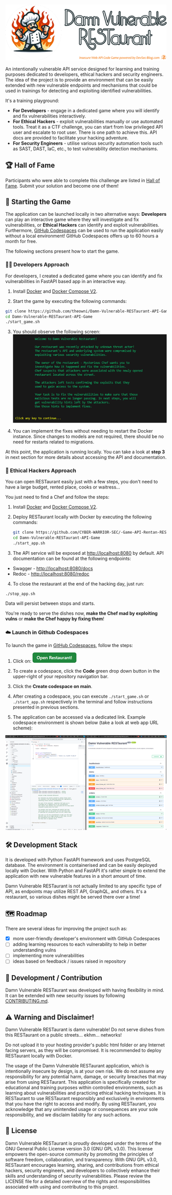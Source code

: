 
![Damn Vulnerable RESTaurant Logo](app/static/img/mad-chef-circle-text.png)

An intentionally vulnerable API service designed for learning and training purposes dedicated to developers, ethical hackers and security engineers. The idea of the project is to provide an environment that can be easily extended with new vulnerable endpoints and mechanisms that could be used in trainings for detecting and exploiting identified vulnerabilities.

It's a training playground: 

* **For Developers** - engage in a dedicated game where you will identify and fix vulnerabilities interactively. 
* **For Ethical Hackers** - exploit vulnerabilities manually or use automated tools. Treat it as a CTF challenge, you can start from low privileged API user and escalate to root user. There is one path to achieve this. API docs are provided to facilitate your hacking adventure.
* **For Security Engineers** - utilise various security automation tools such as SAST, DAST, IaC, etc., to test vulnerability detection mechanisms.

## 🏆 Hall of Fame
Participants who were able to complete this challenge are listed in [Hall of Fame](HALL_OF_FAME.md). Submit your solution and become one of them!

## 🚀 Starting the Game

The application can be launched locally in two alternative ways: **Developers** can play an interactive game where they will investigate and fix vulnerabilities, or **Ethical Hackers** can identify and exploit vulnerabilities. Furthermore, [GitHub Codespaces](https://github.com/features/codespaces) can be used to run the application easily without a local environment! GitHub Codespaces offers up to 60 hours a month for free.

The following sections present how to start the game.

### 👨‍💻 Developers Approach

For developers, I created a dedicated game where you can identify and fix vulnerabilities in FastAPI based app in an interactive way.

1. Install [Docker](https://www.docker.com/get-started/) and [Docker Compose V2](https://docs.docker.com/compose/install/).

2. Start the game by executing the following commands:
```sh
git clone https://github.com/theowni/Damn-Vulnerable-RESTaurant-API-Game.git
cd Damn-Vulnerable-RESTaurant-API-Game
./start_game.sh
```
3. You should observe the following screen:
![The Game Entry Screen](app/static/img/game-screenshot.png)

4. You can implement the fixes without needing to restart the Docker instance. Since changes to models are not required, there should be no need for restarts related to migrations.

At this point, the application is running locally. You can take a look at **step 3** in next section for more details about accessing the API and documentation.

### 👾 Ethical Hackers Approach

You can open RESTaurant easily just with a few steps, you don't need to have a large budget, rented place, cooks or waitress...

You just need to find a Chef and follow the steps:

1. Install [Docker](https://www.docker.com/get-started/) and [Docker Compose V2](https://docs.docker.com/compose/install/).

2. Deploy RESTaurant locally with Docker by executing the following commands:

    ```sh
    git clone https://github.com/CYBER-WARRIOR-SEC/-Game-API-Rentan-RESTaurant-Sialan
    cd Damn-Vulnerable-RESTaurant-API-Game
    ./start_app.sh
    ```

3. The API service will be exposed at [http://localhost:8080](http://localhost:8080) by default. API documentation can be found at the following endpoints:
 * Swagger - [http://localhost:8080/docs](http://localhost:8080/docs)
 * Redoc - [http://localhost:8080/redoc](http://localhost:8080/redoc)

4. To close the restaurant at the end of the hacking day, just run:
```
./stop_app.sh
```
Data will persist between stops and starts.

You're ready to serve the dishes now, **make the Chef mad by exploiting vulns** or **make the Chef happy by fixing them**!

### ☁️ Launch in Github Codespaces

To launch the game in [GitHub Codespaces](https://github.com/features/codespaces), follow the steps:
1. Click on:
[![Damn Vulnerable RESTaurant Logo](images/codespace-open-button.png)](https://github.com/new?template_owner=theowni&template_name=Damn-Vulnerable-RESTaurant-API-Game&owner=%40me&name=Damn-Vulnerable-RESTaurant-API-Game&description=My+clone+of+Damn+Vulnerable+RESTaurant+API+Game&visibility=public)

2. To create a codespace, click the **Code** green drop down button in the upper-right of your repository navigation bar.
3. Click the **Create codespace on main**.
4. After creating a codespace, you can execute `./start_game.sh` or `./start_app.sh` respectively in the terminal and follow instructions presented in previous sections.
5. The application can be accessed via a dedicated link. Example codespace environment is shown below (take a look at web app URL scheme): 

![Damn Vulnerable RESTaurant Logo](images/codespace-screenshot-2.png)

## 🛠️ Development Stack

It is developed with Python FastAPI framework and uses PostgreSQL database. The environment is containerised and can be easily deployed locally with Docker. With Python and FastAPI it's rather simple to extend the application with new vulnerable features in a short amount of time.

Damn Vulnerable RESTaurant is not actually limited to any specific type of API, as endpoints may utilize REST API, GraphQL, and others. It's a restaurant, so various dishes might be served there over a time!

## 🗺️ Roadmap

There are several ideas for improving the project such as:

- [x] more user-friendly developer's environment with GitHub Codespaces
- [ ] adding learning resources to each vulnerability to help in better understanding vulns
- [ ] implementing more vulnerabilities
- [ ] ideas based on feedback / issues raised in repository

## 🤝 Development / Contribution

Damn Vulnerable RESTaurant was developed with having flexibility in mind. It can be extended with new security issues by following [CONTRIBUTING.md](CONTRIBUTING.md).

## ⚠️ Warning and Disclaimer!
Damn Vulnerable RESTaurant is damn vulnerable! Do not serve dishes from this RESTaurant on a public streets... ekhm... networks!

Do not upload it to your hosting provider's public html folder or any Internet facing servers, as they will be compromised. It is recommended to deploy RESTaurant locally with Docker.

The usage of the Damn Vulnerable RESTaurant application, which is intentionally insecure by design, is at your own risk. We do not assume any responsibility for any potential harm, damage, or security breaches that may arise from using RESTaurant. This application is specifically created for educational and training purposes within controlled environments, such as learning about vulnerabilities and practicing ethical hacking techniques. It is RESTaurant to use RESTaurant responsibly and exclusively in environments that you have the right to access and modify. By using RESTaurant, you acknowledge that any unintended usage or consequences are your sole responsibility, and we disclaim liability for any such actions.

## 🧾 License

Damn Vulnerable RESTaurant is proudly developed under the terms of the GNU General Public License version 3.0 (GNU GPL v3.0). This license empowers the open-source community by promoting the principles of software freedom, collaboration, and transparency. With GNU GPL v3.0, RESTaurant encourages learning, sharing, and contributions from ethical hackers, security engineers, and developers to collectively enhance their skills and understanding of security vulnerabilities. Please review the LICENSE file for a detailed overview of the rights and responsibilities associated with using and contributing to this project.
